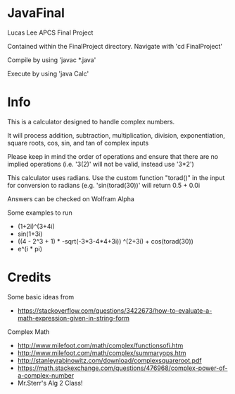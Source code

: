 # JavaFinal
Lucas Lee APCS Final Project

Contained within the FinalProject directory. Navigate with 'cd FinalProject'

Compile by using 'javac \*.java'

Execute by using 'java Calc'

# Info

This is a calculator designed to handle complex numbers.

It will process addition, subtraction, multiplication, division, exponentiation, square roots, cos, sin, and tan of complex inputs


Please keep in mind the order of operations and ensure that there are no implied operations (i.e. '3(2)' will not be valid, instead use '3\*2')

This calculator uses radians. Use the custom function "torad()" in the input for conversion to radians (e.g. 'sin(torad(30))' will return 0.5 + 0.0i

Answers can be checked on Wolfram Alpha

Some examples to run
+ (1+2i)^(3+4i)
+ sin(1+3i)
+ ((4 - 2^3 + 1) * -sqrt(-3\*3-4\*4+3i)) ^(2+3i) + cos(torad(30))
+ e^(i \* pi)

# Credits

Some basic ideas from

+ https://stackoverflow.com/questions/3422673/how-to-evaluate-a-math-expression-given-in-string-form


Complex Math

+ http://www.milefoot.com/math/complex/functionsofi.htm
+ http://www.milefoot.com/math/complex/summaryops.htm
+ http://stanleyrabinowitz.com/download/complexsquareroot.pdf
+ https://math.stackexchange.com/questions/476968/complex-power-of-a-complex-number
+ Mr.Sterr's Alg 2 Class!
